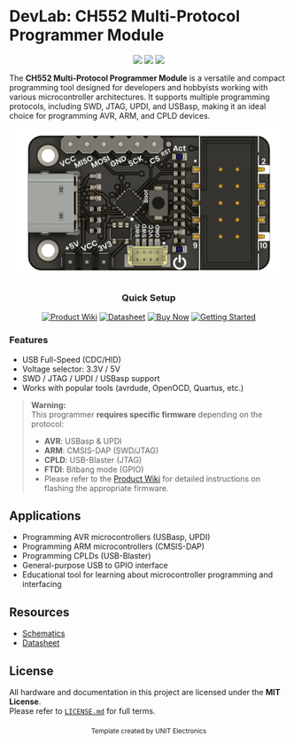 # DevLab: CH552 Multi-Protocol Programmer Module

<div align="center">
  <img src="https://img.shields.io/badge/version-1.0-blue.svg" />
  <img src="https://img.shields.io/badge/language-C-lightgrey.svg" />
  <img src="https://img.shields.io/badge/license-MIT-green.svg" />
</div>


The **CH552 Multi-Protocol Programmer Module** is a versatile and compact programming tool designed for developers and hobbyists working with various microcontroller architectures. It supports multiple programming protocols, including SWD, JTAG, UPDI, and USBasp, making it an ideal choice for programming AVR, ARM, and CPLD devices.

<div align="center">
  <img src="https://raw.githubusercontent.com/UNIT-Electronics-MX/unit_ch552_multiprotocol_programmer/refs/heads/main/hardware/resources/programmer.png" width="480" alt="Multi-Protocol Programmer" />

  </div>


<div align="center">

### Quick Setup

[<img src="https://img.shields.io/badge/Product%20Wiki-blue?style=for-the-badge" alt="Product Wiki">](#)
[<img src="https://img.shields.io/badge/Datasheet-green?style=for-the-badge" alt="Datasheet">](#)
[<img src="https://img.shields.io/badge/Buy%20Now-orange?style=for-the-badge" alt="Buy Now">](https://uelectronics.com/)
[<img src="https://img.shields.io/badge/Getting%20Started-purple?style=for-the-badge" alt="Getting Started">](#)

</div>

### Features

* USB Full-Speed (CDC/HID)
* Voltage selector: 3.3V / 5V
* SWD / JTAG / UPDI / USBasp support
* Works with popular tools (avrdude, OpenOCD, Quartus, etc.)


> **Warning:**  
> This programmer **requires specific firmware** depending on the protocol:
>
> - **AVR**: USBasp & UPDI  
> - **ARM**: CMSIS-DAP (SWD/JTAG)  
> - **CPLD**: USB-Blaster (JTAG)
> - **FTDI**: Bitbang mode (GPIO)
> - Please refer to the [Product Wiki](#) for detailed instructions on flashing the appropriate firmware.



## Applications
- Programming AVR microcontrollers (USBasp, UPDI)
- Programming ARM microcontrollers (CMSIS-DAP)
- Programming CPLDs (USB-Blaster)
- General-purpose USB to GPIO interface
- Educational tool for learning about microcontroller programming and interfacing


##  Resources

- [Schematics](hardware/unit_schematic_v_0_0_1_ue0102_PY32f003L24D6TR_devlab.pdf)
- [Datasheet](hardware/resources/PY32F003L24_datasheet.pdf)

## License

All hardware and documentation in this project are licensed under the **MIT License**.  
Please refer to [`LICENSE.md`](LICENSE.md) for full terms.



<div align="center">
  <sub>Template created by UNIT Electronics </sub>
</div>

